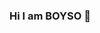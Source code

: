 ### Hi I am BOYSO 👋

<!--
**boyso/boyso** is a ✨ _special_ ✨ repository because its `README.md` (this file) appears on your GitHub profile.

12年人机交互界面设计经验，服务过大数据、AIOT物联网、B2B2C、服装供应链、OTA在线旅游等领域的中大型企业。
拥有过三次创业经验，有失有得，为了拥有更丰富的商业运作经验及内心的平和。
崇尚 「Design is power」和「Less is more」。

擅长人机交互界面设计，熟悉产品交互、用户体验流程。
丰富流程以及构建 UI Kit、Design System Guide，喜欢交互动效。
设计栈：Sketch / Figma/ Photoshop / Flinto / XD / FramerX / Principle / C4D / AE 等。
组建 广州UI圈(+400人)社群，带领UI设计师进行分享经验及UI日常练习打卡。
同时喜欢折腾，一直有 Coding 的爱好，前端栈为 HTML+CSS+JS+ VUE，后端用 PHP。工作之余，自己就会策划产品并独立开发上线。现有独立项目：动森小朋友、神奇便利店、洗白白 (微信小程序)已上线。



- 🔭 I’m currently working on ...
- 🌱 I’m currently learning ...
- 👯 I’m looking to collaborate on ...
- 🤔 I’m looking for help with ...
- 💬 Ask me about ...
- 📫 How to reach me: ...
- 😄 Pronouns: ...
- ⚡ Fun fact: ...
-->
